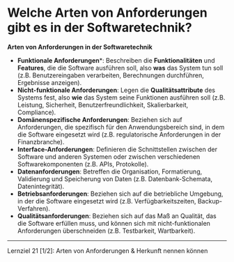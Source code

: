 # Welche Arten von Anforderungen gibt es in der Softwaretechnik?

**Arten von Anforderungen in der Softwaretechnik**
- **Funktionale Anforderungen***: Beschreiben die **Funktionalitäten** und **Features**, die die Software ausführen soll, also **was** das System tun soll (z.B. Benutzereingaben verarbeiten, Berechnungen durchführen, Ergebnisse anzeigen).
- **Nicht-funktionale Anforderungen**: Legen die **Qualitätsattribute** des Systems fest, also **wie** das System seine Funktionen ausführen soll (z.B. Leistung, Sicherheit, Benutzerfreundlichkeit, Skalierbarkeit, Compliance).
- **Domänenspezifische Anforderungen**: Beziehen sich auf Anforderungen, die spezifisch für den Anwendungsbereich sind, in dem die Software eingesetzt wird (z.B. regulatorische Anforderungen in der Finanzbranche).
- **Interface-Anforderungen**: Definieren die Schnittstellen zwischen der Software und anderen Systemen oder zwischen verschiedenen Softwarekomponenten (z.B. APIs, Protokolle).
- **Datenanforderungen**: Betreffen die Organisation, Formatierung, Validierung und Speicherung von Daten (z.B. Datenbank-Schemata, Datenintegrität).
- **Betriebsanforderungen**: Beziehen sich auf die betriebliche Umgebung, in der die Software eingesetzt wird (z.B. Verfügbarkeitszeiten, Backup-Verfahren).
- **Qualitätsanforderungen**: Beziehen sich auf das Maß an Qualität, das die Software erfüllen muss, und können sich mit nicht-funktionalen Anforderungen überschneiden (z.B. Testbarkeit, Wartbarkeit).

---

Lernziel 21 \[1/2\]: Arten von Anforderungen & Herkunft nennen können
